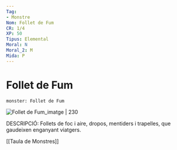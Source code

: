 ```yaml
---
Tag:
- Monstre
Nom: Follet de Fum
CR: 1/4
XP: 50
Tipus: Elemental
Moral: N
Moral_2: M
Mida: P
---
```

# Follet de Fum

```statblock
monster: Follet de Fum
```

![Follet de Fum_imatge | 230](https://www.aidedd.org/dnd/images/smoke-mephit.jpg)

DESCRIPCIÓ: 
Follets de foc i aire, dropos, mentiders i trapelles, que gaudeixen enganyant viatgers.

[[Taula de Monstres]]